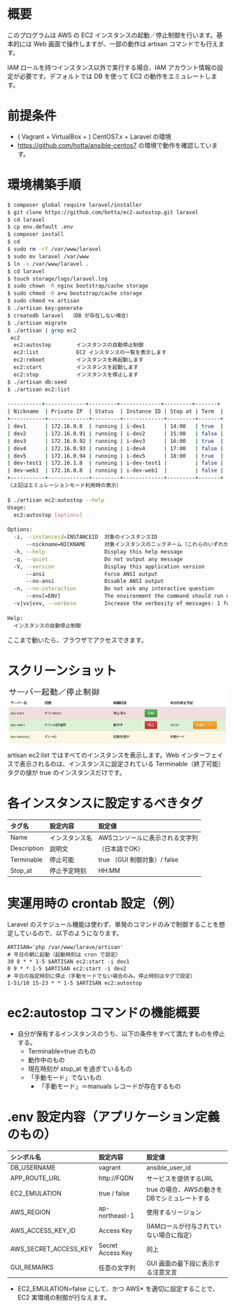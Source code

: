 # 概要

このプログラムは AWS の EC2 インスタンスの起動／停止制御を行います。基本的には Web 画面で操作しますが、一部の動作は artisan コマンドでも行えます。

IAM ロールを持つインスタンス以外で実行する場合、IAM アカウント情報の設定が必要です。デフォルトでは DB を使って EC2 の動作をエミュレートします。

# 前提条件

- ( Vagrant + VirtualBox + ) CentOS7.x + Laravel の環境
- https://github.com/hotta/ansible-centos7 の環境で動作を確認しています。

# 環境構築手順

```bash
$ composer global require laravel/installer
$ git clone https://github.com/hotta/ec2-autostop.git laravel
$ cd laravel
$ cp env.default .env
$ composer install
$ cd
$ sudo rm -rf /var/www/laravel
$ sudo mv laravel /var/www
$ ln -s /var/www/laravel .
$ cd laravel
$ touch storage/logs/laravel.log
$ sudo chown -R nginx bootstrap/cache storage
$ sudo chmod -R a+w bootstrap/cache storage
$ sudo chmod +x artisan
$ ./artisan key:generate
$ createdb laravel  （DB が存在しない場合）
$ ./artisan migrate
$ ./artisan | grep ec2
 ec2
  ec2:autostop        インスタンスの自動停止制御
  ec2:list            EC2 インスタンスの一覧を表示します
  ec2:reboot          インスタンスを再起動します
  ec2:start           インスタンスを起動します
  ec2:stop            インスタンスを停止します
$ ./artisan db:seed
$ ./artisan ec2:list 

-----------+-------------+---------+-------------+---------+-------+
| Nickname  | Private IP  | Status  | Instance ID | Stop at | Term  |
+-----------+-------------+---------+-------------+---------+-------+
| dev1      | 172.16.0.8  | running | i-dev1      | 14:00   | true  |
| dev2      | 172.16.0.91 | running | i-dev2      | 15:00   | false |
| dev3      | 172.16.0.92 | running | i-dev3      | 16:00   | true  |
| dev4      | 172.16.0.93 | running | i-dev4      | 17:00   | false |
| dev5      | 172.16.0.94 | running | i-dev5      | 18:00   | true  |
| dev-test1 | 172.16.1.8  | running | i-dev-test1 |         | false |
| dev-web1  | 172.16.0.8  | running | i-dev-web1  |         | false |
+-----------+-------------+---------+-------------+---------+-------+
（上記はエミュレーションモード利用時の表示）

$ ./artisan ec2:autostop --help
Usage:
  ec2:autostop [options]

Options:
  -i, --instanceid=INSTANCEID  対象のインスタンスID
      --nickname=NICKNAME      対象インスタンスのニックネーム（これらのいずれかを指定）
  -h, --help                   Display this help message
  -q, --quiet                  Do not output any message
  -V, --version                Display this application version
      --ansi                   Force ANSI output
      --no-ansi                Disable ANSI output
  -n, --no-interaction         Do not ask any interactive question
      --env[=ENV]              The environment the command should run under
  -v|vv|vvv, --verbose         Increase the verbosity of messages: 1 for normal output, 2 for more verbose output and 3 for debug

Help:
  インスタンスの自動停止制御
```

ここまで動いたら、ブラウザでアクセスできます。

# スクリーンショット

![Screenshot](https://github.com/hotta/images/blob/master/svrctl-screenshot.png?raw=true)

artisan ec2:list ではすべてのインスタンスを表示します。Web インターフェイスで表示されるのは、インスタンスに設定されている Terminable（終了可能）タグの値が true のインスタンスだけです。

# 各インスタンスに設定するべきタグ

| タグ名      | 設定内容        | 設定値                          |
|:------------|:----------------|:--------------------------------|
| Name        | インスタンス名  | AWSコンソールに表示される文字列 | 
| Description | 説明文          | （日本語でOK）                  | 
| Terminable  | 停止可能        | true （GUI 制御対象）/ false    | 
| Stop_at     | 停止予定時刻    | HH:MM                           | 

# 実運用時の crontab 設定（例）

Laravel のスケジュール機能は使わず、単発のコマンドのみで制御することを想定しているので、以下のようになります。

```crontab
ARTISAN='php /var/www/larave/artisan'
# 平日の朝に起動（起動時刻は cron で設定）
30 8 * * 1-5 $ARTISAN ec2:start -i dev1
0 9 * * 1-5 $ARTISAN ec2:start -i dev2
# 平日の指定時刻に停止（手動モードでない場合のみ。停止時刻はタグで設定）
1-51/10 15-23 * * 1-5 $ARTISAN ec2:autostop
```

# ec2:autostop コマンドの機能概要

- 自分が保有するインスタンスのうち、以下の条件をすべて満たすものを停止する。
  - Terminable=true のもの
  - 動作中のもの
  - 現在時刻が stop_at を過ぎているもの
  - 「手動モード」でないもの
    - 「手動モード」＝manuals レコードが存在するもの

# .env 設定内容（アプリケーション定義のもの）

| シンボル名            | 設定内容          | 設定値                                      |
|:----------------------|:------------------|:--------------------------------------------|
| DB_USERNAME  	        | vagrant           | ansible_user_id                             | 
| APP_ROUTE_URL	        | http://FQDN       | サービスを提供するURL                       | 
| EC2_EMULATION         | true / false      | true の場合、AWSの動きをDBでシミュレートする| 
| AWS_REGION            | ap-northeast-1    | 使用するリージョン                          | 
| AWS_ACCESS_KEY_ID     | Access Key        | (IAMロールが付与されていない場合に指定）    | 
| AWS_SECRET_ACCESS_KEY | Secret Access Key | 同上                                        | 
| GUI_REMARKS           | 任意の文字列      | GUI 画面の最下段に表示する注意文言          | 
- EC2_EMULATION=false にして、かつ AWS* を適切に設定することで、EC2 実環境の制御が行なえます。
